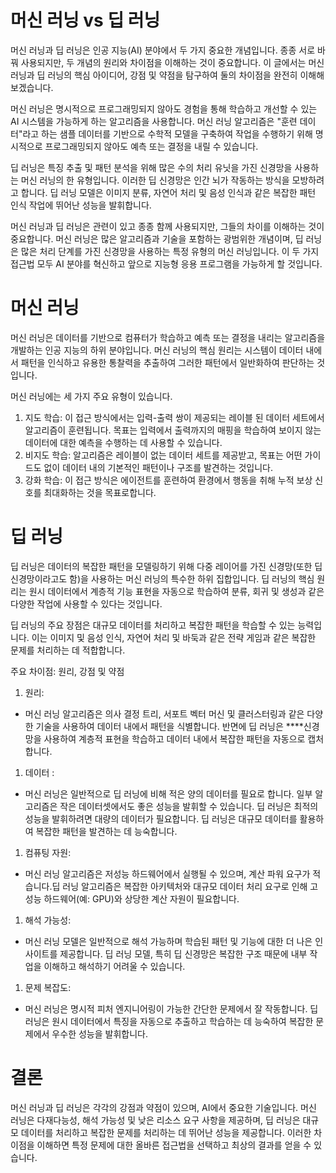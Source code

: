 # 머신 러닝 vs 딥 러닝

머신 러닝과 딥 러닝은 인공 지능(AI) 분야에서 두 가지 중요한 개념입니다. 종종 서로 바꿔 사용되지만, 두 개념의 원리와 차이점을 이해하는 것이 중요합니다. 이 글에서는 머신 러닝과 딥 러닝의 핵심 아이디어, 강점 및 약점을 탐구하여 둘의 차이점을 완전히 이해해보겠습니다.

머신 러닝은 명시적으로 프로그래밍되지 않아도 경험을 통해 학습하고 개선할 수 있는 AI 시스템을 가능하게 하는 알고리즘을 사용합니다. 머신 러닝 알고리즘은 "훈련 데이터"라고 하는 샘플 데이터를 기반으로 수학적 모델을 구축하여 작업을 수행하기 위해 명시적으로 프로그래밍되지 않아도 예측 또는 결정을 내릴 수 있습니다.

딥 러닝은 특징 추출 및 패턴 분석을 위해 많은 수의 처리 유닛을 가진 신경망을 사용하는 머신 러닝의 한 유형입니다. 이러한 딥 신경망은 인간 뇌가 작동하는 방식을 모방하려고 합니다. 딥 러닝 모델은 이미지 분류, 자연어 처리 및 음성 인식과 같은 복잡한 패턴 인식 작업에 뛰어난 성능을 발휘합니다.

머신 러닝과 딥 러닝은 관련이 있고 종종 함께 사용되지만, 그들의 차이를 이해하는 것이 중요합니다. 머신 러닝은 많은 알고리즘과 기술을 포함하는 광범위한 개념이며, 딥 러닝은 많은 처리 단계를 가진 신경망을 사용하는 특정 유형의 머신 러닝입니다. 이 두 가지 접근법 모두 AI 분야를 혁신하고 앞으로 지능형 응용 프로그램을 가능하게 할 것입니다.

# 머신 러닝

머신 러닝은 데이터를 기반으로 컴퓨터가 학습하고 예측 또는 결정을 내리는 알고리즘을 개발하는 인공 지능의 하위 분야입니다. 머신 러닝의 핵심 원리는 시스템이 데이터 내에서 패턴을 인식하고 유용한 통찰력을 추출하여 그러한 패턴에서 일반화하여 판단하는 것입니다.

머신 러닝에는 세 가지 주요 유형이 있습니다.

1. 지도 학습: 이 접근 방식에서는 입력-출력 쌍이 제공되는 레이블 된 데이터 세트에서 알고리즘이 훈련됩니다. 목표는 입력에서 출력까지의 매핑을 학습하여 보이지 않는 데이터에 대한 예측을 수행하는 데 사용할 수 있습니다.
2. 비지도 학습: 알고리즘은 레이블이 없는 데이터 세트를 제공받고, 목표는 어떤 가이드도 없이 데이터 내의 기본적인 패턴이나 구조를 발견하는 것입니다.
3. 강화 학습: 이 접근 방식은 에이전트를 훈련하여 환경에서 행동을 취해 누적 보상 신호를 최대화하는 것을 목표로합니다.

# 딥 러닝

딥 러닝은 데이터의 복잡한 패턴을 모델링하기 위해 다중 레이어를 가진 신경망(또한 딥 신경망이라고도 함)을 사용하는 머신 러닝의 특수한 하위 집합입니다. 딥 러닝의 핵심 원리는 원시 데이터에서 계층적 기능 표현을 자동으로 학습하여 분류, 회귀 및 생성과 같은 다양한 작업에 사용할 수 있다는 것입니다.

딥 러닝의 주요 장점은 대규모 데이터를 처리하고 복잡한 패턴을 학습할 수 있는 능력입니다. 이는 이미지 및 음성 인식, 자연어 처리 및 바둑과 같은 전략 게임과 같은 복잡한 문제를 처리하는 데 적합합니다.

주요 차이점: 원리, 강점 및 약점

1. 원리:
- 머신 러닝 알고리즘은 의사 결정 트리, 서포트 벡터 머신 및 클러스터링과 같은 다양한 기술을 사용하여 데이터 내에서 패턴을 식별합니다. 반면에 딥 러닝은 ****신경망을 사용하여 계층적 표현을 학습하고 데이터 내에서 복잡한 패턴을 자동으로 캡처합니다.
1. 데이터 :
- 머신 러닝은 일반적으로 딥 러닝에 비해 적은 양의 데이터를 필요로 합니다. 일부 알고리즘은 작은 데이터셋에서도 좋은 성능을 발휘할 수 있습니다. 딥 러닝은 최적의 성능을 발휘하려면 대량의 데이터가 필요합니다. 딥 러닝은 대규모 데이터를 활용하여 복잡한 패턴을 발견하는 데 능숙합니다.
1. 컴퓨팅 자원:
- 머신 러닝 알고리즘은 저성능 하드웨어에서 실행될 수 있으며, 계산 파워 요구가 적습니다.딥 러닝 알고리즘은 복잡한 아키텍처와 대규모 데이터 처리 요구로 인해 고성능 하드웨어(예: GPU)와 상당한 계산 자원이 필요합니다.
1. 해석 가능성:
- 머신 러닝 모델은 일반적으로 해석 가능하며 학습된 패턴 및 기능에 대한 더 나은 인사이트를 제공합니다. 딥 러닝 모델, 특히 딥 신경망은 복잡한 구조 때문에 내부 작업을 이해하고 해석하기 어려울 수 있습니다.
1. 문제 복잡도:
- 머신 러닝은 명시적 피처 엔지니어링이 가능한 간단한 문제에서 잘 작동합니다. 딥 러닝은 원시 데이터에서 특징을 자동으로 추출하고 학습하는 데 능숙하여 복잡한 문제에서 우수한 성능을 발휘합니다.

# 결론

머신 러닝과 딥 러닝은 각각의 강점과 약점이 있으며, AI에서 중요한 기술입니다. 머신 러닝은 다재다능성, 해석 가능성 및 낮은 리소스 요구 사항을 제공하며, 딥 러닝은 대규모 데이터를 처리하고 복잡한 문제를 처리하는 데 뛰어난 성능을 제공합니다. 이러한 차이점을 이해하면 특정 문제에 대한 올바른 접근법을 선택하고 최상의 결과를 얻을 수 있습니다.